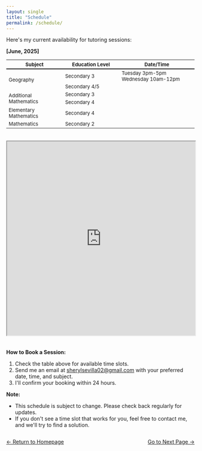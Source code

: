 ```yaml
---
layout: single
title: "Schedule"
permalink: /schedule/
---
```


Here's my current availability for tutoring sessions:

**[June, 2025]**

<table style="border-collapse: collapse; width: 100%; font-size: 13px;">
  <thead style="border-bottom: 2px solid black;">
    <tr>
      <th style="width: 30%;">Subject</th>
      <th style="width: 30%;">Education Level</th>
      <th style="width: 40%;">Date/Time</th>
    </tr>
  </thead>
  <tbody>
    <tr>
      <td rowspan="2">Geography</td>
      <td>Secondary 3</td>
      <td style="white-space: nowrap;">Tuesday 3pm-5pm<br>Wednesday 10am-12pm</td>
    </tr>
    <tr>
      <td style="white-space: nowrap;">Secondary 4/5</td>
      <td></td>
    </tr>
    <tr>
      <td rowspan="2">Additional Mathematics</td>
      <td>Secondary 3</td>
      <td></td>
    </tr>
    <tr>
      <td>Secondary 4</td>
      <td></td>
    </tr>
    <tr>
      <td>Elementary Mathematics</td>
      <td>Secondary 4</td>
      <td></td>
    </tr>
    <tr>
      <td>Mathematics</td>
      <td>Secondary 2</td>
      <td></td>
    </tr>
  </tbody>
</table>

<iframe 
  src="https://docs.google.com/spreadsheets/d/e/2PACX-1vRNj0nhW1nS3an3Y8E5JPyq_xakh368C2Nk0r4xwtph-CsQCxWMXV-xId25FARbvOanwjm0fy_pY4W5/pubhtml?gid=0&amp;single=true&amp;widget=true&amp;headers=false"
  width="100%" 
  height="520"
  style="margin-top: 20px; margin-bottom: 20px;">
</iframe>

**How to Book a Session:**

1.  Check the table above for available time slots.
2.  Send me an email at sherylsevilla02@gmail.com with your preferred date, time, and subject.
3.  I'll confirm your booking within 24 hours.

**Note:**

*   This schedule is subject to change. Please check back regularly for updates.
*   If you don't see a time slot that works for you, feel free to contact me, and we'll try to find a solution.

<div style="
  display: flex;
  justify-content: space-between;
  align-items: center;
  margin-top: 2em;
">
  <a href="{{ "/" | relative_url }}">← Return to Homepage</a>
  <a href="{{ "/fees/" | relative_url }}">Go to Next Page →</a>
</div>


<!-- <div markdown="1" style="margin-top: 2em; text-align: center;">

[← Return to Homepage]({{ "/" | relative_url }})  
[Go to Next Page →]({{ "/fees/" | relative_url }})

</div> -->

